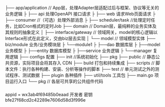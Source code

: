 ├── app/application // App层，处理Adapter层适配过后与框架、协议等无关的业务逻辑
├   ├── api 处理OpenAPI 接口请求
├   ├── web  请求Web页面请求
├   ├── consumer  //（可选）处理外部消息
├   ├── scheduler/task  //处理定时任务，比如Cron格式的定时Job
├── domain // Domain层，最纯粹的业务实体及其规则的抽象定义
│   ├── interface/gateway // 领域网关，model的核心逻辑以Interface形式在此定义，交由biz层去实现
│   └── model // 领域模型实体
├── biz/module 业务/业务模块层
├   └──module1
├        ├──dao 数据库层
├        ├──model 业务模型
├        ├──entity 数据库模型
├        ├──service 业务逻辑
├        └──manager 复用逻辑
├── configs 配置
├── init    //系统初始化
├── pkg
├── public  // 静态公共资源，实际项目会将其存入 CDN
├── build  打包和持续集成
├── scripts // 脚本文件：执行各种构建、安装、分析等操作的脚本
├── test // 单元测试之外的测试程序、测试数据
├── plugin 各种插件
├── util/tools 工具包
├── main.go 项目运行入口
└── pkg // 各层可共享的公共组件代码



  ### 
appid = wx3ab4f69485b0eaad
开发者 密钥
bfe27f68cd2c42289e7606d58d3f996e